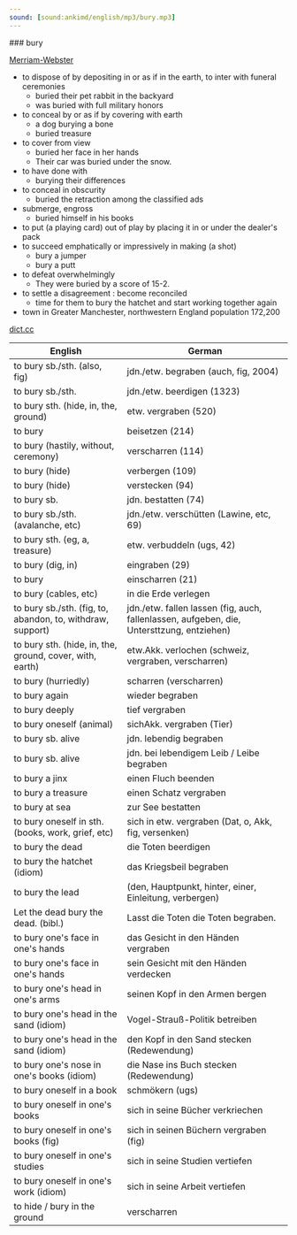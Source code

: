 ```yaml
---
sound: [sound:ankimd/english/mp3/bury.mp3]
---
```


\### bury

[Merriam-Webster](https://www.merriam-webster.com/dictionary/bury)

- to dispose of by depositing in or as if in the earth, to inter with funeral ceremonies
    - buried their pet rabbit in the backyard
    - was buried with full military honors
- to conceal by or as if by covering with earth
    - a dog burying a bone
    - buried treasure
- to cover from view
    - buried her face in her hands
    - Their car was buried under the snow.
- to have done with
    - burying their differences
- to conceal in obscurity
    - buried the retraction among the classified ads
- submerge, engross
    - buried himself in his books
- to put (a playing card) out of play by placing it in or under the dealer's pack
- to succeed emphatically or impressively in making (a shot)
    - bury a jumper
    - bury a putt
- to defeat overwhelmingly
    - They were buried by a score of 15-2.
- to settle a disagreement : become reconciled
    - time for them to bury the hatchet and start working together again
- town in Greater Manchester, northwestern England population 172,200

[dict.cc](https://www.dict.cc/bury)

| English        | German       |
| -------------- | ------------ |
| to bury sb./sth. (also, fig) | jdn./etw. begraben (auch, fig, 2004) |
| to bury sb./sth. | jdn./etw. beerdigen (1323) |
| to bury sth. (hide, in, the, ground) | etw. vergraben (520) |
| to bury | beisetzen (214) |
| to bury (hastily, without, ceremony) | verscharren (114) |
| to bury (hide) | verbergen (109) |
| to bury (hide) | verstecken (94) |
| to bury sb. | jdn. bestatten (74) |
| to bury sb./sth. (avalanche, etc) | jdn./etw. verschütten (Lawine, etc, 69) |
| to bury sth. (eg, a, treasure) | etw. verbuddeln (ugs, 42) |
| to bury (dig, in) | eingraben (29) |
| to bury | einscharren (21) |
| to bury (cables, etc) | in die Erde verlegen |
| to bury sb./sth. (fig, to, abandon, to, withdraw, support) | jdn./etw. fallen lassen (fig, auch, fallenlassen, aufgeben, die, Untersttzung, entziehen) |
| to bury sth. (hide, in, the, ground, cover, with, earth) | etw.Akk. verlochen (schweiz, vergraben, verscharren) |
| to bury (hurriedly) | scharren (verscharren) |
| to bury again | wieder begraben |
| to bury deeply | tief vergraben |
| to bury oneself (animal) | sichAkk. vergraben (Tier) |
| to bury sb. alive | jdn. lebendig begraben |
| to bury sb. alive | jdn. bei lebendigem Leib / Leibe begraben |
| to bury a jinx | einen Fluch beenden |
| to bury a treasure | einen Schatz vergraben |
| to bury at sea | zur See bestatten |
| to bury oneself in sth. (books, work, grief, etc) | sich in etw. vergraben (Dat, o, Akk, fig, versenken) |
| to bury the dead | die Toten beerdigen |
| to bury the hatchet (idiom) | das Kriegsbeil begraben |
| to bury the lead |  (den, Hauptpunkt, hinter, einer, Einleitung, verbergen) |
| Let the dead bury the dead. (bibl.) | Lasst die Toten die Toten begraben. |
| to bury one's face in one's hands | das Gesicht in den Händen vergraben |
| to bury one's face in one's hands | sein Gesicht mit den Händen verdecken |
| to bury one's head in one's arms | seinen Kopf in den Armen bergen |
| to bury one's head in the sand (idiom) | Vogel-Strauß-Politik betreiben |
| to bury one's head in the sand (idiom) | den Kopf in den Sand stecken (Redewendung) |
| to bury one's nose in one's books (idiom) | die Nase ins Buch stecken (Redewendung) |
| to bury oneself in a book | schmökern (ugs) |
| to bury oneself in one's books | sich in seine Bücher verkriechen |
| to bury oneself in one's books (fig) | sich in seinen Büchern vergraben (fig) |
| to bury oneself in one's studies | sich in seine Studien vertiefen |
| to bury oneself in one's work (idiom) | sich in seine Arbeit vertiefen |
| to hide / bury in the ground | verscharren |
